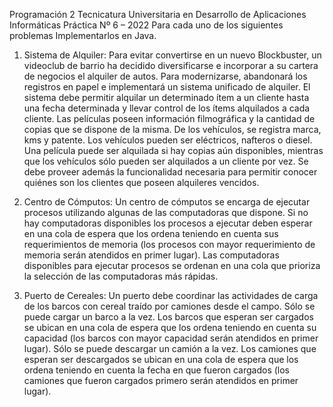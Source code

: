 Programación 2
Tecnicatura Universitaria en Desarrollo de Aplicaciones Informáticas
Práctica Nº 6 – 2022
Para cada uno de los siguientes problemas Implementarlos en Java.

1. Sistema de Alquiler:
    Para evitar convertirse en un nuevo Blockbuster, un videoclub de barrio ha decidido
    diversificarse e incorporar a su cartera de negocios el alquiler de autos. Para modernizarse,
    abandonará los registros en papel e implementará un sistema unificado de alquiler. El sistema
    debe permitir alquilar un determinado ítem a un cliente hasta una fecha determinada y llevar
    control de los ítems alquilados a cada cliente. Las películas poseen información filmográfica
    y la cantidad de copias que se dispone de la misma. De los vehículos, se registra marca, kms
    y patente. Los vehículos pueden ser eléctricos, nafteros o diesel. Una película puede ser
    alquilada si hay copias aún disponibles, mientras que los vehículos sólo pueden ser alquilados
    a un cliente por vez.
    Se debe proveer además la funcionalidad necesaria para permitir conocer quiénes son los
    clientes que poseen alquileres vencidos.
    
2. Centro de Cómputos:
    Un centro de cómputos se encarga de ejecutar procesos utilizando algunas de las
    computadoras que dispone. Si no hay computadoras disponibles los procesos a ejecutar deben
    esperar en una cola de espera que los ordena teniendo en cuenta sus requerimientos de
    memoria (los procesos con mayor requerimiento de memoria serán atendidos en primer
    lugar). Las computadoras disponibles para ejecutar procesos se ordenan en una cola que
    prioriza la selección de las computadoras más rápidas.

3. Puerto de Cereales:
    Un puerto debe coordinar las actividades de carga de los barcos con cereal traído por
    camiones desde el campo. Sólo se puede cargar un barco a la vez. Los barcos que esperan ser
    cargados se ubican en una cola de espera que los ordena teniendo en cuenta su capacidad (los
    barcos con mayor capacidad serán atendidos en primer lugar). Sólo se puede descargar un
    camión a la vez. Los camiones que esperan ser descargados se ubican en una cola de espera
    que los ordena teniendo en cuenta la fecha en que fueron cargados (los camiones que fueron
    cargados primero serán atendidos en primer lugar).

